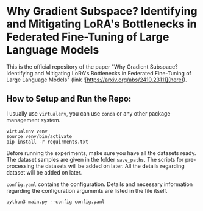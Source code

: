 # Why Gradient Subspace? Identifying and Mitigating LoRA's Bottlenecks in Federated Fine-Tuning of Large Language Models

This is the official repository of the paper "Why Gradient Subspace? Identifying and Mitigating LoRA's Bottlenecks in Federated Fine-Tuning of Large Language Models" (link ![https://arxiv.org/abs/2410.23111](here)). 

## How to Setup and Run the Repo:

I usually use `virtualenv`, you can use `conda` or any other package management system.

```shell
virtualenv venv
source venv/bin/activate
pip install -r requirments.txt
```

Before running the experiments, make sure you have all the datasets ready. The dataset samples are given in the folder `save_paths`. The scripts for pre-processing the datasets will be added on later. All the details regarding dataset will be added on later. 

`config.yaml` contains the configuration. Details and necessary information regarding the configuration arguments are listed in the file itself. 

```shell
python3 main.py --config config.yaml
```

